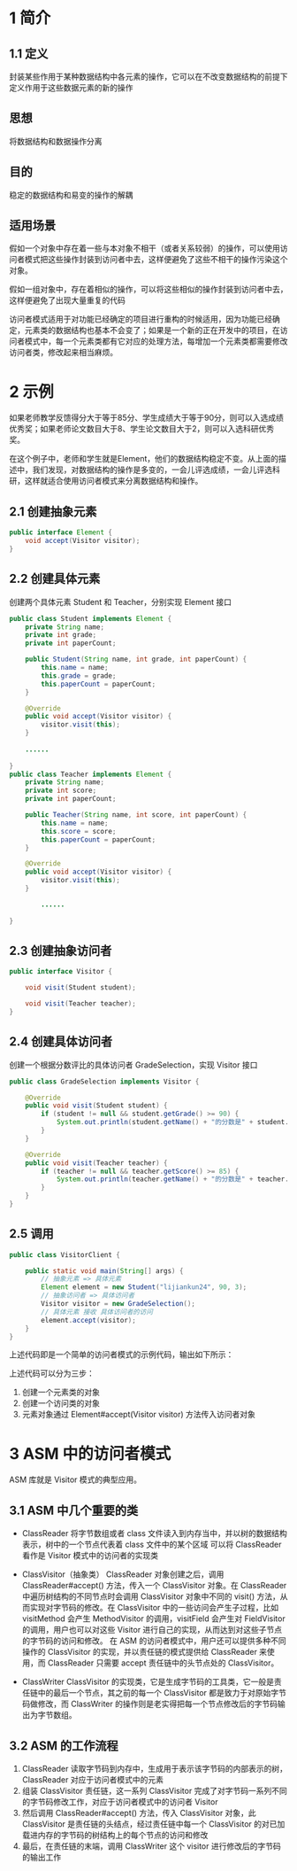 # 1 简介
## 1.1 定义
封装某些作用于某种数据结构中各元素的操作，它可以在不改变数据结构的前提下定义作用于这些数据元素的新的操作

## 思想
将数据结构和数据操作分离

## 目的
稳定的数据结构和易变的操作的解耦

## 适用场景
假如一个对象中存在着一些与本对象不相干（或者关系较弱）的操作，可以使用访问者模式把这些操作封装到访问者中去，这样便避免了这些不相干的操作污染这个对象。

假如一组对象中，存在着相似的操作，可以将这些相似的操作封装到访问者中去，这样便避免了出现大量重复的代码

访问者模式适用于对功能已经确定的项目进行重构的时候适用，因为功能已经确定，元素类的数据结构也基本不会变了；如果是一个新的正在开发中的项目，在访问者模式中，每一个元素类都有它对应的处理方法，每增加一个元素类都需要修改访问者类，修改起来相当麻烦。

# 2  示例
如果老师教学反馈得分大于等于85分、学生成绩大于等于90分，则可以入选成绩优秀奖；如果老师论文数目大于8、学生论文数目大于2，则可以入选科研优秀奖。

在这个例子中，老师和学生就是Element，他们的数据结构稳定不变。从上面的描述中，我们发现，对数据结构的操作是多变的，一会儿评选成绩，一会儿评选科研，这样就适合使用访问者模式来分离数据结构和操作。

## 2.1 创建抽象元素

```java
public interface Element {
    void accept(Visitor visitor);
}
```

## 2.2 创建具体元素
创建两个具体元素 Student 和 Teacher，分别实现 Element 接口

```java
public class Student implements Element {
    private String name;
    private int grade;
    private int paperCount;

    public Student(String name, int grade, int paperCount) {
        this.name = name;
        this.grade = grade;
        this.paperCount = paperCount;
    }

    @Override
    public void accept(Visitor visitor) {
        visitor.visit(this);
    }
        
    ......
      
}
public class Teacher implements Element {
    private String name;
    private int score;
    private int paperCount;

    public Teacher(String name, int score, int paperCount) {
        this.name = name;
        this.score = score;
        this.paperCount = paperCount;
    }

    @Override
    public void accept(Visitor visitor) {
        visitor.visit(this);
    }

        ......
      
}
```

## 2.3 创建抽象访问者

```java
public interface Visitor {

    void visit(Student student);

    void visit(Teacher teacher);
}
```

## 2.4 创建具体访问者
创建一个根据分数评比的具体访问者 GradeSelection，实现 Visitor 接口

```java
public class GradeSelection implements Visitor {

    @Override
    public void visit(Student student) {
        if (student != null && student.getGrade() >= 90) {
            System.out.println(student.getName() + "的分数是" + student.getGrade() + "，荣获了成绩优秀奖。");
        }
    }

    @Override
    public void visit(Teacher teacher) {
        if (teacher != null && teacher.getScore() >= 85) {
            System.out.println(teacher.getName() + "的分数是" + teacher.getScore() + "，荣获了成绩优秀奖。");
        }
    }
}
```

## 2.5  调用

```java
public class VisitorClient {

    public static void main(String[] args) {
    	// 抽象元素 => 具体元素
        Element element = new Student("lijiankun24", 90, 3);
		// 抽象访问者 => 具体访问者
        Visitor visitor = new GradeSelection();
        // 具体元素 接收 具体访问者的访问
        element.accept(visitor);
    }
}
```

上述代码即是一个简单的访问者模式的示例代码，输出如下所示：


上述代码可以分为三步：
1. 创建一个元素类的对象
2. 创建一个访问类的对象
3. 元素对象通过 Element#accept(Visitor visitor) 方法传入访问者对象

# 3 ASM 中的访问者模式
ASM 库就是 Visitor 模式的典型应用。

## 3.1 ASM 中几个重要的类
- ClassReader
将字节数组或者 class 文件读入到内存当中，并以树的数据结构表示，树中的一个节点代表着 class 文件中的某个区域
可以将 ClassReader 看作是 Visitor 模式中的访问者的实现类

- ClassVisitor（抽象类）
ClassReader 对象创建之后，调用 ClassReader#accept() 方法，传入一个 ClassVisitor 对象。在 ClassReader 中遍历树结构的不同节点时会调用 ClassVisitor 对象中不同的 visit() 方法，从而实现对字节码的修改。在 ClassVisitor 中的一些访问会产生子过程，比如 visitMethod 会产生 MethodVisitor 的调用，visitField 会产生对 FieldVisitor 的调用，用户也可以对这些 Visitor 进行自己的实现，从而达到对这些子节点的字节码的访问和修改。
在 ASM 的访问者模式中，用户还可以提供多种不同操作的 ClassVisitor 的实现，并以责任链的模式提供给 ClassReader 来使用，而 ClassReader 只需要 accept 责任链中的头节点处的 ClassVisitor。
- ClassWriter
ClassVisitor 的实现类，它是生成字节码的工具类，它一般是责任链中的最后一个节点，其之前的每一个 ClassVisitor 都是致力于对原始字节码做修改，而 ClassWriter 的操作则是老实得把每一个节点修改后的字节码输出为字节数组。

## 3.2 ASM 的工作流程
1. ClassReader 读取字节码到内存中，生成用于表示该字节码的内部表示的树，ClassReader 对应于访问者模式中的元素
2. 组装 ClassVisitor 责任链，这一系列 ClassVisitor 完成了对字节码一系列不同的字节码修改工作，对应于访问者模式中的访问者 Visitor
3. 然后调用 ClassReader#accept() 方法，传入 ClassVisitor 对象，此 ClassVisitor 是责任链的头结点，经过责任链中每一个 ClassVisitor 的对已加载进内存的字节码的树结构上的每个节点的访问和修改
4. 最后，在责任链的末端，调用 ClassWriter 这个 visitor 进行修改后的字节码的输出工作